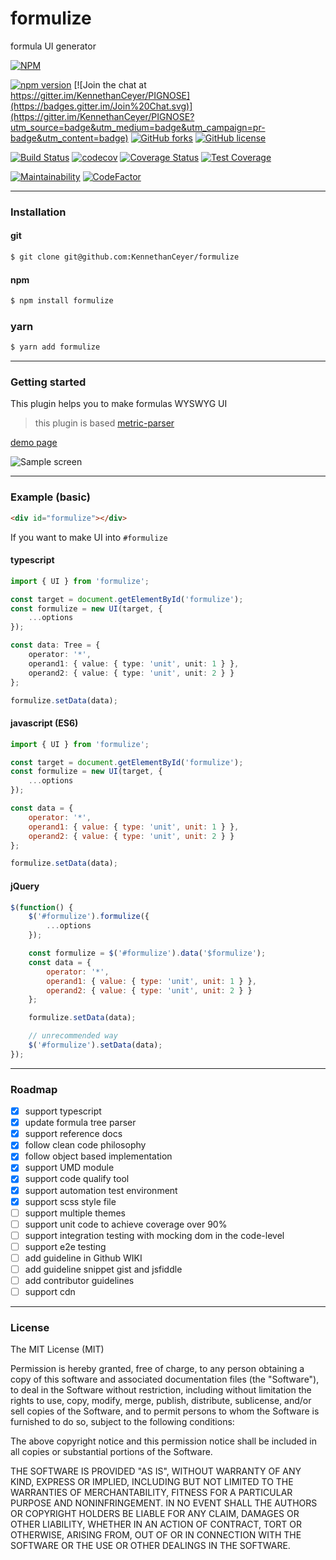 # formulize
formula UI generator

[![NPM](https://nodei.co/npm/formulize.png)](https://nodei.co/npm/formulize/)

[![npm version](https://badge.fury.io/js/formulize.svg)](https://badge.fury.io/js/formulize) [![Join the chat at https://gitter.im/KennethanCeyer/PIGNOSE](https://badges.gitter.im/Join%20Chat.svg)](https://gitter.im/KennethanCeyer/PIGNOSE?utm_source=badge&utm_medium=badge&utm_campaign=pr-badge&utm_content=badge) [![GitHub forks](https://img.shields.io/github/forks/KennethanCeyer/formulize.svg)](https://github.com/KennethanCeyer/formulize/network) [![GitHub license](https://img.shields.io/github/license/KennethanCeyer/formulize.svg)](https://github.com/KennethanCeyer/formulize/blob/master/LICENSE)

[![Build Status](https://travis-ci.org/KennethanCeyer/formulize.svg?branch=master)](https://travis-ci.org/KennethanCeyer/formulize) [![codecov](https://codecov.io/gh/KennethanCeyer/formulize/branch/master/graph/badge.svg)](https://codecov.io/gh/KennethanCeyer/formulize) [![Coverage Status](https://coveralls.io/repos/github/KennethanCeyer/formulize/badge.svg?branch=master)](https://coveralls.io/github/KennethanCeyer/formulize?branch=master) [![Test Coverage](https://api.codeclimate.com/v1/badges/e8bbc8a49edebf28cb2a/test_coverage)](https://codeclimate.com/github/KennethanCeyer/formulize/test_coverage)

[![Maintainability](https://api.codeclimate.com/v1/badges/e8bbc8a49edebf28cb2a/maintainability)](https://codeclimate.com/github/KennethanCeyer/formulize/maintainability) [![CodeFactor](https://www.codefactor.io/repository/github/kennethanceyer/formulize/badge)](https://www.codefactor.io/repository/github/kennethanceyer/formulize) 

----

### Installation

#### git

```bash
$ git clone git@github.com:KennethanCeyer/formulize
```

#### npm

```bash
$ npm install formulize
```

### yarn

```bash
$ yarn add formulize
```

----

### Getting started

This plugin helps you to make formulas WYSWYG UI

> this plugin is based [metric-parser](https://github.com/KennethanCeyer/metric-parser)

[demo page](http://www.pigno.se/barn/PIGNOSE-Formula)

![Sample screen](http://www.pigno.se/barn/PIGNOSE-Formula/demo/img/screenshot_main.png)

----

### Example (basic)


```html
<div id="formulize"></div>
```

If you want to make UI into `#formulize`

#### typescript

```typescript
import { UI } from 'formulize';

const target = document.getElementById('formulize');
const formulize = new UI(target, {
    ...options
});

const data: Tree = {
    operator: '*',
    operand1: { value: { type: 'unit', unit: 1 } },
    operand2: { value: { type: 'unit', unit: 2 } }
};

formulize.setData(data);
```  

#### javascript (ES6)

```javascript
import { UI } from 'formulize';

const target = document.getElementById('formulize');
const formulize = new UI(target, {
    ...options
});

const data = {
    operator: '*',
    operand1: { value: { type: 'unit', unit: 1 } },
    operand2: { value: { type: 'unit', unit: 2 } }
};

formulize.setData(data);
```

#### jQuery

```javascript
$(function() {
	$('#formulize').formulize({
        ...options
    });

    const formulize = $('#formulize').data('$formulize');
    const data = {
        operator: '*',
        operand1: { value: { type: 'unit', unit: 1 } },
        operand2: { value: { type: 'unit', unit: 2 } }
    };

    formulize.setData(data);

    // unrecommended way
    $('#formulize').setData(data);
});
```

----

### Roadmap

- [x] support typescript
- [x] update formula tree parser
- [x] support reference docs
- [x] follow clean code philosophy
- [x] follow object based implementation
- [x] support UMD module
- [x] support code qualify tool
- [x] support automation test environment
- [x] support scss style file
- [ ] support multiple themes
- [ ] support unit code to achieve coverage over 90%
- [ ] support integration testing with mocking dom in the code-level 
- [ ] support e2e testing
- [ ] add guideline in Github WIKI
- [ ] add guideline snippet gist and jsfiddle
- [ ] add contributor guidelines
- [ ] support cdn

----

### License

The MIT License (MIT)

Permission is hereby granted, free of charge, to any person obtaining a copy of this software and associated documentation files (the "Software"), to deal in the Software without restriction, including without limitation the rights to use, copy, modify, merge, publish, distribute, sublicense, and/or sell copies of the Software, and to permit persons to whom the Software is furnished to do so, subject to the following conditions:

The above copyright notice and this permission notice shall be included in all copies or substantial portions of the Software.

THE SOFTWARE IS PROVIDED "AS IS", WITHOUT WARRANTY OF ANY KIND, EXPRESS OR IMPLIED, INCLUDING BUT NOT LIMITED TO THE WARRANTIES OF MERCHANTABILITY, FITNESS FOR A PARTICULAR PURPOSE AND NONINFRINGEMENT. IN NO EVENT SHALL THE AUTHORS OR COPYRIGHT HOLDERS BE LIABLE FOR ANY CLAIM, DAMAGES OR OTHER LIABILITY, WHETHER IN AN ACTION OF CONTRACT, TORT OR OTHERWISE, ARISING FROM, OUT OF OR IN CONNECTION WITH THE SOFTWARE OR THE USE OR OTHER DEALINGS IN THE SOFTWARE.
